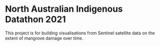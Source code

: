 # North Australian Indigenous Datathon 2021

This project is for building visualisations from Sentinel satellite data on the extent of mangrove damage over time.
